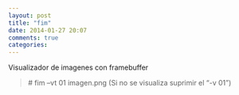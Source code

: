 ```yaml
---
layout: post
title: "fim"
date: 2014-01-27 20:07
comments: true
categories: 
---
```

Visualizador de imagenes con framebuffer

>\# fim –vt 01 imagen.png (Si no se visualiza suprimir el “-v 01”)

